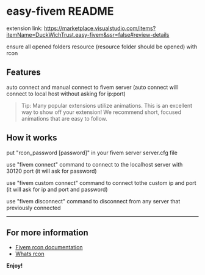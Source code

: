 # easy-fivem README

extension link: https://marketplace.visualstudio.com/items?itemName=DuckWichTrust.easy-fivem&ssr=false#review-details

ensure all opened folders resource (resource folder should be opened) with rcon

## Features

auto connect and manual connect to fivem server (auto connect will connect to local host without asking for ip:port)

> Tip: Many popular extensions utilize animations. This is an excellent way to show off your extension! We recommend short, focused animations that are easy to follow.

## How it works

put "rcon_password [password]" in your fivem server server.cfg file

use "fivem connect" command to connect to the localhost server with 30120 port (it will ask for password)

use "fivem custom connect" command to connect tothe custom ip and port (it will ask for ip and port and password)

use "fivem disconnect" command to disconnect from any server that previously connected

---

## For more information

- [Fivem rcon documentation](https://docs.fivem.net/docs/server-manual/server-commands/#rcon_password-password)
- [Whats rcon](https://wiki.vg/RCON#:~:text=RCON%20is%20a%20protocol%20that,Source%20RCON%20protocol%20for%20Minecraft.)

**Enjoy!**
